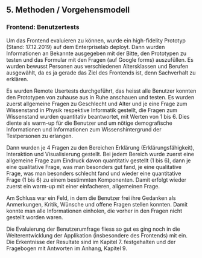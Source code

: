 ## 5. Methoden / Vorgehensmodell

### Frontend: Benutzertests

Um das Frontend evaluieren zu können, wurde ein high-fidelity Prototyp (Stand: 17.12.2019) auf dem Enterpriselab deployt. Dann wurden Informationen an Bekannte ausgegeben mit der Bitte, den Prototypen zu testen und das Formular mit den Fragen (auf Google forms) auszufüllen. Es wurden bewusst Personen aus verschiedenen Altersklassen und Berufen ausgewählt, da es ja gerade das Ziel des Frontends ist, denn Sachverhalt zu erklären.

Es wurden Remote Usertests durchgeführt, das heisst alle Benutzer konnten den Prototypen von zuhause aus in Ruhe anschauen und testen. Es wurden zuerst allgemeine Fragen zu Geschlecht und Alter und je eine Frage zum Wissenstand in Physik respektive Informatik gestellt, die Fragen zum Wissenstand wurden quantitativ beantwortet, mit Werten von 1 bis 6. Dies diente als warm-up für die Benutzer und um nötige demografische Informationen und Informationen zum Wissenshintergrund der Testpersonen zu erlangen.

Dann wurden je 4 Fragen zu den Bereichen Erklärung (Erklärungsfähigkeit), Interaktion und Visualisierung gestellt. Bei jedem Bereich wurde zuerst eine allgemeine Frage zum Eindruck davon quantitativ gestellt (1 bis 6), dann je eine qualitative Frage, was man besonders gut fand, je eine qualitative Frage, was man besonders schlecht fand und wieder eine quantitative Frage (1 bis 6) zu einem bestimmten Komponenten. Damit erfolgt wieder zuerst ein warm-up mit einer einfacheren, allgemeinen Frage.

Am Schluss war ein Feld, in dem die Benutzer frei ihre Gedanken als Anmerkungen, Kritik, Wünsche und offene Fragen stellen konnten. Damit konnte man alle Informationen einholen, die vorher in den Fragen nicht gestellt worden waren.

Die Evaluierung der Benutzerumfrage fliess so gut es ging noch in die Weiterentwicklung der Applikation (insbesondere des Frontends) mit ein. Die Erkentnisse der Resultate sind im Kapitel 7. festgehalten und der Fragebogen mit Antworten im Anhang, Kapitel 9.